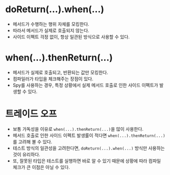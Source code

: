 # doReturn(...).when(...)

* 메서드가 수행하는 행위 자체를 모킹한다.
* 따라서 메서드가 실제로 호출되지 않는다.
* 사이드 이펙트 걱정 없이, 항상 일관된 방식으로 사용할 수 있다.

# when(...).thenReturn(...)

* 메서드가 실제로 호출되고, 반환되는 값만 모킹한다.
* 컴파일러가 타입을 체크해주는 장점이 있다.
* Spy를 사용하는 경우, 특정 상황에서 실제 메서드 호출로 인한 사이드 이펙트가 발생할 수 있다.

# 트레이드 오프

* 보통 가독성을 이유로 `when(...).thenReturn(...)`을 많이 사용한다.
* 메서드 호출로 인한 사이드 이펙트 발생률이 적다면 `when(...).thenReturn(...)`를 고려해 볼 수 있다.
* 테스트 방식의 일관성을 고려한다면, `doReturn(...).when(...)` 방식만 사용하는 것이 유리하다. 
* 또, 잘못된 타입은 테스트를 실행하면 바로 알 수 있기 때문에 상황에 따라 컴파일 체크가 큰 이점은 아닐 수 있다.